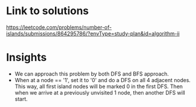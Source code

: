 # Link to solutions
https://leetcode.com/problems/number-of-islands/submissions/864295786/?envType=study-plan&id=algorithm-ii

# Insights
* We can approach this problem by both DFS and BFS approach. 
* When at a node == '1', set it to '0' and do a DFS on all 4 adjacent nodes. This way, all first island nodes will be marked 0 in the first DFS. Then when we arrive at a  previously unvisited 1 node, then another DFS will start.